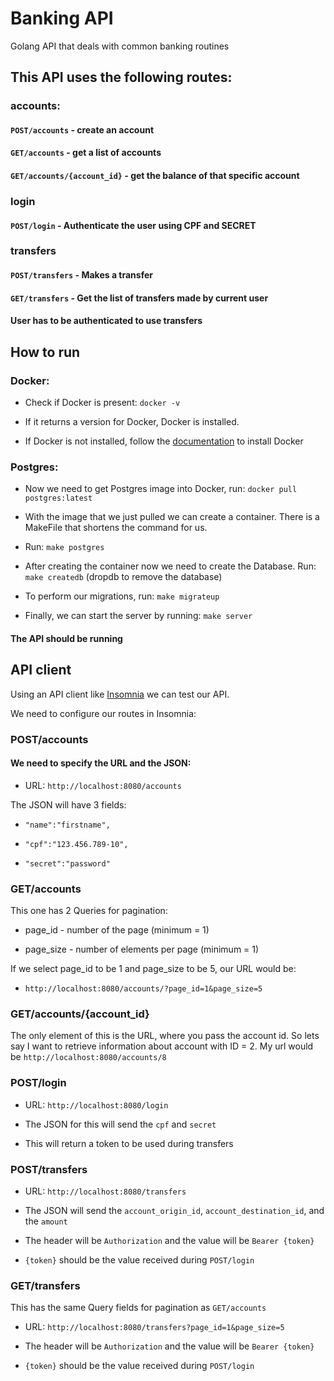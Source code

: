 # Banking API

Golang API that deals with common banking routines



## This API uses the following routes:

### accounts:

#### `POST/accounts` - create an account

#### `GET/accounts` - get a list of accounts

#### `GET/accounts/{account_id}` - get the balance of that specific account

### login

#### `POST/login` - Authenticate the user using CPF and SECRET

### transfers

#### `POST/transfers` - Makes a transfer

#### `GET/transfers` - Get the list of transfers made by current user

#### User has to be authenticated to use transfers

## How to run

### Docker:

* Check if Docker is present: `docker -v`

* If it returns a version for Docker, Docker is installed.

* If Docker is not installed, follow the [documentation](https://docs.docker.com/engine/install/ubuntu/) to install Docker

### Postgres:

* Now we need to get Postgres image into Docker, run: `docker pull postgres:latest`

* With the image that we just pulled we can create a container. There is a MakeFile that shortens the command for us.

* Run: `make postgres`

* After creating the container now we need to create the Database. Run: `make createdb` (dropdb to remove the database)

* To perform our migrations, run: `make migrateup`

* Finally, we can start the server by running: `make server`

#### The API should be running

## API client

Using an API client like [Insomnia](https://insomnia.rest/) we can test our API.

We need to configure our routes in Insomnia:

### POST/accounts

#### We need to specify the URL and the JSON:

* URL: `http://localhost:8080/accounts`

The JSON will have 3 fields:

* `"name":"firstname",`

* `"cpf":"123.456.789-10",`

* `"secret":"password"`

### GET/accounts

This one has 2 Queries for pagination: 

* page_id - number of the page (minimum = 1)

* page_size - number of elements per page (minimum = 1)

If we select page_id to be 1 and page_size to be 5, our URL would be:

* `http://localhost:8080/accounts/?page_id=1&page_size=5`

### GET/accounts/{account_id}

The only element of this is the URL, where you pass the account id. So lets say I want to retrieve information about account with ID = 2. My url would be
`http://localhost:8080/accounts/8`

### POST/login

* URL: `http://localhost:8080/login`

* The JSON for this will send the `cpf` and `secret`

* This will return a token to be used during transfers

### POST/transfers

* URL: `http://localhost:8080/transfers`

* The JSON will send the `account_origin_id`, `account_destination_id`, and the `amount`

* The header will be `Authorization` and the value will be `Bearer {token}`

* `{token}` should be the value received during `POST/login`

### GET/transfers

This has the same Query fields for pagination as `GET/accounts`

* URL: `http://localhost:8080/transfers?page_id=1&page_size=5`

* The header will be `Authorization` and the value will be `Bearer {token}`

* `{token}` should be the value received during `POST/login`
